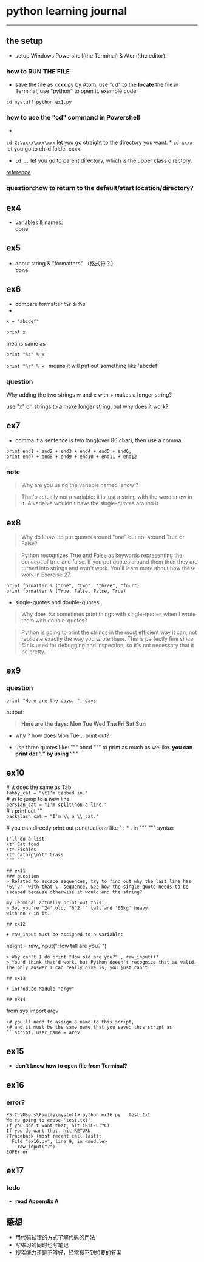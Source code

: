 # python learning journal

---
## the setup

+ setup Windows Powershell(the Terminal) & Atom(the editor).

### how to RUN THE FILE

+ save the file as xxxx.py by Atom, use "cd" to the **locate** the file in Terminal, use "python" to open it.
example code:

```
cd mystuff;python ex1.py
```

### how to use the "cd" command in Powershell   
*  
```cd C:\xxxx\xxx\xxx``` let you go straight to the directory you want.
* 
``` cd xxxx ```
let you go to child folder xxxx.  
* ``` cd .. ``` let you go to parent directory, which is the upper class directory.

[reference](https://technet.microsoft.com/en-us/library/ee176962.aspx)

### question:how to return to the default/start location/directory?


## ex4
+ variables & names.  
done.

## ex5
+ about string & "formatters" （格式符？）   
done.

## ex6

+ compare formatter %r & %s
+ 
```
x = "abcdef" 

print x 
```
means same as 
```
print "%s" % x
```
```print "%r" % x ```
means it will put out something like 'abcdef'

### question
Why adding the two strings w and e with + makes a longer string?

use "x" on strings to a make longer string, but why does it work?

## ex7

+ comma
if a sentence is two long(over 80 char), then use a comma:
```
print end1 + end2 + end3 + end4 + end5 + end6,
print end7 + end8 + end9 + end10 + end11 + end12
```

### note  
> Why are you using the variable named 'snow'?

> That's actually not a variable: it is just a string with the word snow in it. A variable wouldn't have the single-quotes around it.

## ex8

> Why do I have to put quotes around "one" but not around True or False?


> Python recognizes True and False as keywords representing the concept of true and false. If you put quotes around them then they are turned into strings and won't work. You'll learn more about how these work in Exercise 27.
```
print formatter % ("one", "two", "three", "four")
print formatter % (True, False, False, True)
```

+ single-quotes and double-quotes

> Why does %r sometimes print things with single-quotes when I wrote them with double-quotes?

> Python is going to print the strings in the most efficient way it can, not replicate exactly the way you wrote them. This is perfectly fine since %r is used for debugging and inspection, so it's not necessary that it be pretty.

## ex9
### question
```
print "Here are the days: ", days
```
output:
> **Here are the days:  Mon Tue Wed Thu Fri Sat Sun**

+ why ? how does Mon Tue... print out?

+ use three quotes like: """ abcd """ to print as much as we like.
**you can print dot "." by using """**
## ex10

\# \t does the same as Tab  
```tabby_cat = "\tI'm tabbed in."```  
\# \n to jump to a new line  
```persian_cat = "I'm split\non a line."```  
\# \\ print out "\"  
```backslash_cat = "I'm \\ a \\ cat."```

\# you can directly print out punctuations like " : * . in """ """ syntax
```fat_cat = """
I'll do a list:
\t* Cat food
\t* Fishies
\t* Catnip\n\t* Grass
""" ```

## ex11
### question
> Related to escape sequences, try to find out why the last line has '6\'2"' with that \' sequence. See how the single-quote needs to be escaped because otherwise it would end the string?

my Terminal actually print out this:
> So, you're '24' old, "6'2''" tall and '60kg' heavy.  
with no \ in it.

## ex12 

+ raw_input must be assigned to a variable:  
```
height = raw_input("How tall are you? ")
```  
> Why can't I do print "How old are you?" , raw_input()?
> You'd think that'd work, but Python doesn't recognize that as valid. The only answer I can really give is, you just can't.

## ex13

+ introduce Module "argv"

## ex14
```
from sys import argv
```  
\# you'll need to assign a name to this script,   
\# and it must be the same name that you saved this script as  
```script, user_name = argv
```

## ex15

+ **don't know how to open file from Terminal?**

## ex16

### error?
```
PS C:\Users\Family\mystuff> python ex16.py   test.txt  
We're going to erase 'test.txt'.  
If you don't want that, hit CRTL-C(^C).
If you do want that, hit RETURN.
?Traceback (most recent call last):
  File "ex16.py", line 9, in <module>
    raw_input("?")
EOFError
```
## ex17
### todo
+  **read Appendix A**

## 感想

+ 用代码试错的方式了解代码的用法
+ 写练习的同时也写笔记
+ 搜索能力还是不够好，经常搜不到想要的答案